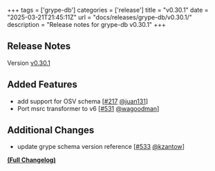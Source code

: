 +++
tags = ['grype-db']
categories = ['release']
title = "v0.30.1"
date = "2025-03-21T21:45:11Z"
url = "docs/releases/grype-db/v0.30.1/"
description = "Release notes for grype-db v0.30.1"
+++

## Release Notes

Version [v0.30.1](https://github.com/anchore/grype-db/releases/tag/v0.30.1)

## Added Features

- add support for OSV schema [[#217](https://github.com/anchore/grype-db/pull/217) [@juan131](https://github.com/juan131)]
- Port msrc transformer to v6 [[#531](https://github.com/anchore/grype-db/pull/531) [@wagoodman](https://github.com/wagoodman)]

## Additional Changes

- update grype schema version reference [[#533](https://github.com/anchore/grype-db/pull/533) [@kzantow](https://github.com/kzantow)]

**[(Full Changelog)](https://github.com/anchore/grype-db/compare/v0.29.0...v0.30.1)**
